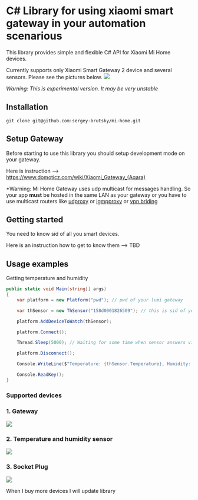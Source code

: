 # C# Library for using xiaomi smart gateway in your automation scenarious

This library provides simple and flexible C# API for Xiaomi Mi Home devices.  

Currently supports only Xiaomi Smart Gateway 2 device and several sensors. Please see the pictures below.
![](https://xiaomi-mi.com/uploads/CatalogueImage/xiaomi-mi-smart-home-kit-00_13743_1460032023.jpg)

*Warning: This is experimental version. It may be very unstable*
## Installation
```
git clone git@github.com:sergey-brutsky/mi-home.git
```
## Setup Gateway
Before starting to use this library you should setup development mode on your gateway.

Here is instruction --> https://www.domoticz.com/wiki/Xiaomi_Gateway_(Aqara)

*Warning: Mi Home Gateway uses udp multicast for messages handling.
So your app **must** be hosted in the same LAN as your gateway or you have to use multicast routers like [udproxy](https://github.com/pcherenkov/udpxy) or [igmpproxy](https://github.com/pali/igmpproxy) or [vpn briding](https://forums.openvpn.net/viewtopic.php?t=21509)

## Getting started

You need to know sid of all you smart devices.

Here is an instruction how to get to know them  --> TBD

## Usage examples

Getting temperature and humidity

```csharp
public static void Main(string[] args)
{
    var platform = new Platform("pwd"); // pwd of your lumi gateway

    var thSensor = new ThSensor("158d0001826509"); // this is sid of your sensor

    platform.AddDeviceToWatch(thSensor);

    platform.Connect();

    Thread.Sleep(5000); // Waiting for some time when sensor answers via udp multicast

    platform.Disconnect();

    Console.WriteLine($"Temperature: {thSensor.Temperature}, Humidity: {thSensor.Humidity}");

    Console.ReadKey();
}
```
### Supported devices

### 1. Gateway
![](http://i1.mifile.cn/a1/T19eL_Bvhv1RXrhCrK!200x200.jpg)

### 2. Temperature and humidity sensor
![](http://i1.mifile.cn/a1/T1xKYgBQhv1R4cSCrK!200x200.png)

### 3. Socket Plug
![](http://i1.mifile.cn/a1/T1kZd_BbLv1RXrhCrK!200x200.jpg)

When I buy more devices I will update library
